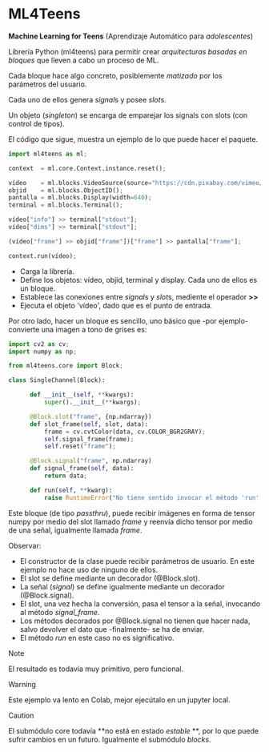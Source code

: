 # ML4Teens

**Machine Learning for Teens** (Aprendizaje Automático para *adolescentes*)

Librería Python (ml4teens) para permitir crear *arquitecturas basadas en bloques* que lleven a cabo un proceso de ML.

Cada bloque hace algo concreto, posiblemente *matizado* por los parámetros del usuario.

Cada uno de ellos genera *signal*s y posee *slot*s.

Un objeto (*singleton*) se encarga de emparejar los signals con slots (con control de tipos).

El código que sigue, muestra un ejemplo de lo que puede hacer el paquete.

```python
import ml4teens as ml;

context  = ml.core.Context.instance.reset();

vídeo    = ml.blocks.VideoSource(source="https://cdn.pixabay.com/vimeo/188704568/parque-6096.mp4?width=640&hash=112e5fd94cb9090c07f4472a41d182d344db647b");
objid    = ml.blocks.ObjectID();
pantalla = ml.blocks.Display(width=640);
terminal = ml.blocks.Terminal();

vídeo["info"] >> terminal["stdout"];
vídeo["dims"] >> terminal["stdout"];

(vídeo["frame"] >> objid["frame"])["frame"] >> pantalla["frame"];

context.run(vídeo);

```

+ Carga la librería.
+ Define los objetos: vídeo, objid, terminal y display. Cada uno de ellos es un bloque.
+ Establece las conexiones entre *signal*s y *slot*s, mediente el operador **>>**
+ Ejecuta el objeto 'vídeo', dado que es el punto de entrada.

Por otro lado, hacer un bloque es sencillo, uno básico que -por ejemplo- convierte una imagen a tono de grises es:

```python
import cv2 as cv;
import numpy as np;

from ml4teens.core import Block;

class SingleChannel(Block):

      def __init__(self, **kwargs):
          super().__init__(**kwargs);

      @Block.slot("frame", {np.ndarray})
      def slot_frame(self, slot, data):
          frame = cv.cvtColor(data, cv.COLOR_BGR2GRAY);
          self.signal_frame(frame);
          self.reset("frame");

      @Block.signal("frame", np.ndarray)
      def signal_frame(self, data):
          return data;

      def run(self, **kwarg):
          raise RuntimeError("No tiene sentido invocar el método 'run' de un objeto de clase 'SingleChannel'.");
```

Este bloque (de tipo *passthru*), puede recibir imágenes en forma de tensor numpy por medio del slot llamado *frame* y reenvía dicho tensor por medio de una señal, igualmente llamada *frame*.

Observar:
* El constructor de la clase puede recibir parámetros de usuario. En este ejemplo no hace uso de ninguno de ellos.
* El slot se define mediante un decorador (@Block.slot).
* La señal (*signal*) se define igualmente mediante un decorador (@Block.signal).
* El slot, una vez hecha la conversión, pasa el tensor a la señal, invocando al método *signal_frame*.
* Los métodos decorados por @Block.signal no tienen que hacer nada, salvo devolver el dato que -finalmente- se ha de enviar.
* El método *run* en este caso no es significativo.

>[!NOTE]
>El resultado es todavía muy primitivo, pero funcional.

>[!WARNING]
>Este ejemplo va lento en Colab, mejor ejecútalo en un jupyter local.

>[!CAUTION]
>El submódulo core todavía **no está en estado *estable* **, por lo que puede sufrir cambios en un futuro. Igualmente el submódulo *blocks*.



